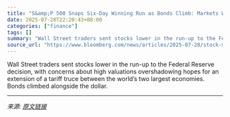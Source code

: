 ```yaml
---
title: "S&amp;P 500 Snaps Six-Day Winning Run as Bonds Climb: Markets Wrap"
date: 2025-07-28T22:20:43+08:00
categories: ["finance"]
tags: []
summary: "Wall Street traders sent stocks lower in the run-up to the Federal Reserve decision, with concerns about high valuations overshadowing hopes for an extension of a tariff truce between the world’s two "
source_url: "https://www.bloomberg.com/news/articles/2025-07-28/stock-market-today-dow-s-p-live-updates"
---
```


Wall Street traders sent stocks lower in the run-up to the Federal Reserve decision, with concerns about high valuations overshadowing hopes for an extension of a tariff truce between the world’s two largest economies. Bonds climbed alongside the dollar.

---

*来源: [原文链接](https://www.bloomberg.com/news/articles/2025-07-28/stock-market-today-dow-s-p-live-updates)*
